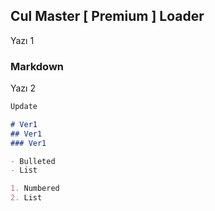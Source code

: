 ## Cul Master [ Premium ] Loader

Yazı 1

### Markdown

Yazı 2

```markdown
Update

# Ver1
## Ver1
### Ver1

- Bulleted
- List

1. Numbered
2. List




```

